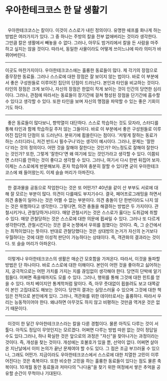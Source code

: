 # 우아한테크코스 한 달 생활기

<br>
 &nbsp; 우아한테크코스는 칼이다. 이것이 스스로가 내린 정의이다. 유명한 쉐프를 화나게 하는 방법은 여러가지가 있다. 그 중 하나는 주방의 칼을 전부 없애버리는 것이라 생각한다. 그만큼 칼은 생활에서 빼놓을 수 없다. 그러나,
아무도 밤거리에서 칼을 든 사람을 마주하고 싶지는 않을 것이다. 따라서, 동일한 사물이라도 어떻게 쓰이느냐에 따라 의미가 바뀌어버린다. <br>

--------

 이곳도 마찬가지이다. 우아한테크코스에는 훌륭한 동료들이 많다. 제 각기의 장점으로 중무장한 동료들. 그러나 스스로에 대한 장점은 잘 보이지 않는 법이다. 바로 이 부분에서 좋은 구성원들로 이루어진 집단의 단점이 드러난다. 본인과 타인을 비교하는 것이다. 타인의 장점은 크게 보이나, 자신의 장점은 한없이 작게 보이는 것이 인간의 당연한 심리이다. 그러나, 관점에 따라서는 동료들이 장기간에 걸쳐 형성된 장점을 단기간에 흡수할 수 있다고 생각할 수 있다.
또한 타인을 보며 자신의 맹점을 파악할 수 있는 좋은 기회이기도 하다. <br>

--------

 &nbsp; 좋은 동료들이 많다보니, 향학열이 대단하다. 스스로 학습하는 것도 모자라, 스터디를 통해 타인과 함께 학습하길 주저 않는 그들이다. 바로 이 부분에서 좋은 구성원들로 이루어진 집단의 단점이 또 드러난다. 분위기에 휩쓸린다는 점이다. '저렇게 잘하는 동료가 하는 스터디라니,
저건 반드시 필수구나'라는 생각이 예시이다. 그러나, 문제는 '잘한다'라는 것의 정의이다. 어떤 것을 잘해야 잘한다는 것인가? 어느정도로 잘해야 잘한다는 것인가? 또한, 그렇게 '잘한다'면 왜 여기에 있는 것인가라고 생각할 수 있다. 이쯤되면 스터디를 안하는 것이 좋다고 생각할 수 있다. 그러나, 여기서 다시 한번 뒤집어 보자. 이제는 
스스로에게 반문해보자. 혼자 학습하여 충분히 잘할 수 있다면 굳이 우아한테크코스에 왜 들어왔는지. 이제 슬슬 머리가 아파진다.<br>

--------


 &nbsp; 한 결과물을 공동으로 작업한다는 것은 또 어떤가? 40년을 같이 산 부부도 서로에 대해 잘 모르는 부분이 많다. 의견이 다를때도 부지기수다. 결국, 페어프로그래밍을 하면서 의견 충돌이 일어나는 것은 어쩔 수 없는 부분이다. 의견 충돌이 단 한번이라도 나지 않는 것은 위험하다고 
생각한다. 그렇다면, 의견 충돌을 해결하는 방법은 두 가지이다. 관철시키거나, 관철당하거나이다. 매양 관철시키는 것은 스스로가 옳다는 도취감에 취할 수 있다. 매양 관철당하는 것은 스스로에 대한 의문에 휩싸일 수 있다. 그러나 또 다르게 생각한다면, 관철시킨다는 것은 결국 논쟁에서 우위를 점했다는 것이다.
즉, 그 순간에서는 최적이었다는 뜻이다. 반대로 관철당했다는 것은 상대방의 논거가 자신의 논거보다 우월하다는 것에 대한 이성적 판단이 가능하다는 상태이다. 즉, 객관화의 결과라는 것이다. 또 슬슬 머리가 아파온다. <br>

--------

 &nbsp; 이렇게나 우아한테크코스의 생활은 매순간 모호함을 가져온다. 따라서, 이것을 돌파할 방법은 단 하나이다. 바로 스스로에 대한 이해이다. 본인이 어떤 것을 좋아하고 싫어하는지, 궁극적으로는 어떤 가치를 가지는 지를 끊임없이 생각해야 한다. 당연히 단박에 알기 힘들다. 
어쩌면 죽을때까지도 모를 수 있다. 그러나, 행위를 통해 그것에 대한 힌트를 얻을 수 있다. 마치 베이지안 통계학처럼 말이다. 즉, 아무 줏대없이 휩쓸려도 보고 대쪽같이 본인 고집대로도 해보는 것이다. 당연히 결과는 실망스러울 수 있으며 그것에 대한 책임은 전적으로 본인에게 있다. 그러나, 객관화를 위한 데이터로서는 훌륭하다. 따라서 우리는 능동적이어야 한다. 
왜냐하면 아무것도 하지 않고 비평하는 것만큼 역겨운 것은 없기 때문이다. <br>


--------



 &nbsp; 이것이 한 달간 우아한테크코스라는 칼을 다룬 경험이다. 물론 아직도 다루는 것이 서툴다. 아직도 정답이 무엇인지는 모르겠다. 어쩌면 다루는 방법 따윈 없는 것이 정답일 수도 있다.그러나, 하나 확실한 것은 앞으로의 과정은 "자신"을 찾아나가는 과정이라는 것이다. 즉, 개성을 찾는 것이다. 개성에는 호불호가 있을 뿐, 선악이 없다.
어쩌면 살아온 지난날에서 이미 논의가 끝난 문제여야 할 수도 있다. 그 점은 조금 부끄러울 수 있으나, 그래도 어떤가. 지금이라도 우아한테크코스에서 스스로에 대한 치열한 고민이 이루어진다는 것은 축복이다. 또한 비슷한 고민을 하는 훌륭한 동료들이 있다는 점도 물론 축복이다.
10개월 동안 동료들과 저마다의 "나다움"을 찾기 위한 여정에서 쌓은 추억을 공유할 순간이 무척이나 기대된다.
